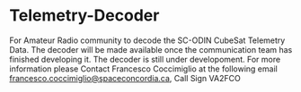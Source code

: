 # Telemetry-Decoder
For Amateur Radio community to decode the SC-ODIN CubeSat Telemetry Data.
The decoder will be made available once the communication team has finished developing it. The decoder is still under developoment.
For more information please Contact Francesco Coccimiglio at the following email francesco.coccimiglio@spaceconcordia.ca,
Call Sign VA2FCO
